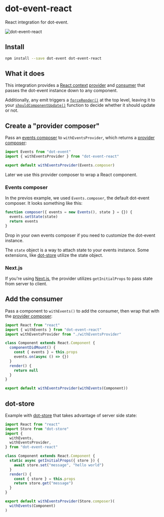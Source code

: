 # dot-event-react

React integration for dot-event.

![dot-event-react](https://media.giphy.com/media/lasKf9ImRHtbG/giphy.gif)

## Install

```bash
npm install --save dot-event dot-event-react
```

## What it does

This integration provides a [React context](https://reactjs.org/docs/context.html) [provider](https://reactjs.org/docs/context.html#provider) and [consumer](https://reactjs.org/docs/context.html#consumer) that passes the dot-event instance down to any component.

Additionally, any emit triggers a [`forceRender()`](https://reactjs.org/docs/react-component.html#forceupdate) at the top level, leaving it to your [`shouldComponentUpdate()`](https://reactjs.org/docs/react-component.html#shouldcomponentupdate) function to decide whether it should update or not.

## Create a "provider composer"

Pass an [events composer](#events-composer) to `withEventsProvider`, which returns a [provider composer](#provider-composer):

```js
import Events from "dot-event"
import { withEventsProvider } from "dot-event-react"

export default withEventsProvider(Events.composer)
```

Later we use this provider composer to wrap a React component.

### Events composer

In the previos example, we used `Events.composer`, the default dot-event composer. It looks something like this:

```js
function composer({ events = new Events(), state } = {}) {
  events.setState(state)
  return events
}
```

Drop in your own events composer if you need to customize the dot-event instance.

The `state` object is a way to attach state to your events instance. Some extensions, like [dot-store](github.com/dot-store/core) utilize the state object.

### Next.js

If you're using [Next.js](https://github.com/zeit/next.js), the provider utilizes `getInitialProps` to pass state from server to client.

## Add the consumer

Pass a component to `withEvents()` to add the consumer, then wrap that with the [provider composer](#create-a-provider-composer):

```js
import React from "react"
import { withEvents } from "dot-event-react"
import withEventsProvider from "./withEventsProvider"

class Component extends React.Component {
  componentDidMount() {
    const { events } = this.props
    events.on(async () => {})
  }
  render() {
    return null
  }
}

export default withEventsProvider(withEvents(Component))
```

## dot-store

Example with [dot-store](github.com/dot-store/core) that takes advantage of server side state:

```js
import React from "react"
import Store from "dot-store"
import {
  withEvents,
  withEventsProvider,
} from "dot-event-react"

class Component extends React.Component {
  static async getInitialProps({ store }) {
    await store.set("message", "hello world")
  }
  render() {
    const { store } = this.props
    return store.get("message")
  }
}

export default withEventsProvider(Store.composer)(
  withEvents(Component)
)
```
